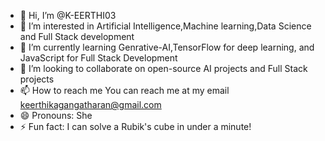 - 👋 Hi, I’m @K-EERTHI03
- 👀 I’m interested in Artificial Intelligence,Machine learning,Data Science and Full Stack development
- 🌱 I’m currently learning  Genrative-AI,TensorFlow for deep learning, and JavaScript for Full Stack Development
- 💞️ I’m looking to collaborate on open-source AI projects and Full Stack projects
- 📫 How to reach me  You can reach me at my email keerthikagangatharan@gmail.com 
-  😄 Pronouns: She
- ⚡ Fun fact: I can solve a Rubik's cube in under a minute!



<!---
K-EERTHI03/K-EERTHI03 is a ✨ special ✨ repository because its `README.md` (this file) appears on your GitHub profile.
You can click the Preview link to take a look at your changes.
--->
